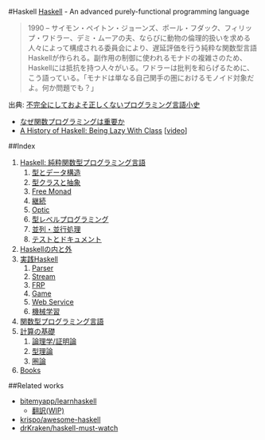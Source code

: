 #Haskell
[Haskell](https://www.haskell.org/) - An advanced purely-functional programming language

> 1990 – サイモン・ペイトン・ジョーンズ、ポール・フダック、フィリップ・ワドラー、デミ・ムーアの夫、ならびに動物の倫理的扱いを求める人々によって構成される委員会により、遅延評価を行う純粋な関数型言語Haskellが作られる。副作用の制御に使われるモナドの複雑さのため、Haskellには抵抗を持つ人々がいる。ワドラーは批判を和らげるために、こう語っている。「モナドは単なる自己関手の圏におけるモノイド対象だよ。何か問題でも？」

出典: [不完全にしておよそ正しくないプログラミング言語小史](http://www.aoky.net/articles/james_iry/brief-incomplete-and-mostly-wrong.htm)

* [なぜ関数プログラミングは重要か](http://www.sampou.org/haskell/article/whyfp.html)
* [A History of Haskell: Being Lazy With Class](http://haskell.cs.yale.edu/wp-content/uploads/2011/02/history.pdf) [[video](https://www.youtube.com/watch?v=3bjXGrycMhQ)]

##Index
1. [Haskell: 純粋関数型プログラミング言語](1-1.md)
    1. [型とデータ構造](1-2.md)
    2. [型クラスと抽象](1-3.md)
    3. [Free Monad](1-4.md)
    4. [継続](1-5.md)
    5. [Optic](1-6.md)
    6. [型レベルプログラミング](1-7.md)
    7. [並列・並行処理](1-8.md)
    8. [テストとドキュメント](1-9.md)
2. [Haskellの内と外](2-0.md)
3. [実践Haskell](3-0.md)
    1. [Parser](3-1.md)
    2. [Stream](3-2.md)
    3. [FRP](3-3.md)
    4. [Game](3-4.md)
    5. [Web Service](3-5.md)
    6. [機械学習](3-6.md)
4. [関数型プログラミング言語](4-0.md)
5. [計算の基礎](5-0.md)
    1. [論理学/証明論](5-1.md)
    2. [型理論](5-2.md)
    3. [圏論](5-3.md)
6. [Books](6-0.md)

##Related works
* [bitemyapp/learnhaskell](https://github.com/bitemyapp/learnhaskell)
  * [翻訳(WIP)](https://github.com/fujimura/learnhaskell/tree/japanese)
* [krispo/awesome-haskell](https://github.com/krispo/awesome-haskell)
* [drKraken/haskell-must-watch](https://github.com/drKraken/haskell-must-watch)
